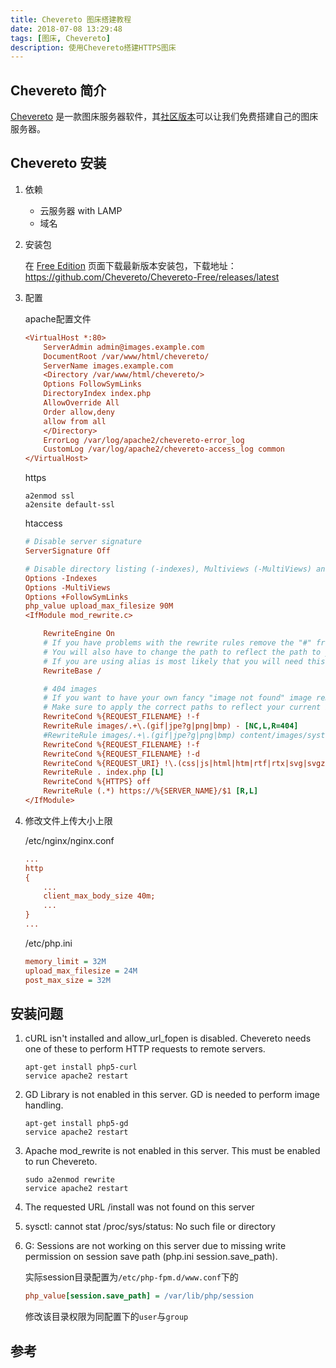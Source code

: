 ```yaml
---
title: Chevereto 图床搭建教程
date: 2018-07-08 13:29:48
tags: [图床, Chevereto]
description: 使用Chevereto搭建HTTPS图床
---
```


## Chevereto 简介

[Chevereto](https://chevereto.com) 是一款图床服务器软件，其[社区版本](https://chevereto.com/free)可以让我们免费搭建自己的图床服务器。

## Chevereto 安装

1. 依赖

    - 云服务器 with LAMP
    - 域名

2. 安装包

    在 [Free Edition](https://chevereto.com/free) 页面下载最新版本安装包，下载地址：https://github.com/Chevereto/Chevereto-Free/releases/latest

3. 配置

    apache配置文件
    ```ini
    <VirtualHost *:80>
        ServerAdmin admin@images.example.com
        DocumentRoot /var/www/html/chevereto/
        ServerName images.example.com
        <Directory /var/www/html/chevereto/>
        Options FollowSymLinks
        DirectoryIndex index.php
        AllowOverride All
        Order allow,deny
        allow from all
        </Directory>
        ErrorLog /var/log/apache2/chevereto-error_log
        CustomLog /var/log/apache2/chevereto-access_log common
    </VirtualHost>
    ```
    https

    ```shell
    a2enmod ssl
    a2ensite default-ssl
    ```
    htaccess

    ```ini
    # Disable server signature
    ServerSignature Off
    
    # Disable directory listing (-indexes), Multiviews (-MultiViews) and enable Follow system links (+FollowSymLinks)
    Options -Indexes
    Options -MultiViews
    Options +FollowSymLinks
    php_value upload_max_filesize 90M
    <IfModule mod_rewrite.c>
    
        RewriteEngine On
        # If you have problems with the rewrite rules remove the "#" from the following RewriteBase line
        # You will also have to change the path to reflect the path to your Chevereto installation
        # If you are using alias is most likely that you will need this.
        RewriteBase /
    
        # 404 images
        # If you want to have your own fancy "image not found" image remove the "#" from RewriteCond and RewriteRule lines
        # Make sure to apply the correct paths to reflect your current installation
        RewriteCond %{REQUEST_FILENAME} !-f
        RewriteRule images/.+\.(gif|jpe?g|png|bmp) - [NC,L,R=404]
        #RewriteRule images/.+\.(gif|jpe?g|png|bmp) content/images/system/default/404.gif [NC,L]
        RewriteCond %{REQUEST_FILENAME} !-f
        RewriteCond %{REQUEST_FILENAME} !-d
        RewriteCond %{REQUEST_URI} !\.(css|js|html|htm|rtf|rtx|svg|svgz|txt|xsd|xsl|xml|asf|asx|wax|wmv|wmx|avi|bmp|class|divx|doc|docx|exe|gif|gz|gzip|ico|jpe?g|jpe|mdb|mid|midi|mov|qt|mp3|m4a|mp4|m4v|mpeg|mpg|mpe|mpp|odb|odc|odf|odg|odp|ods|odt|ogg|pdf|png|pot|pps|ppt|pptx|ra|ram|swf|tar|tif|tiff|wav|wma|wri|xla|xls|xlsx|xlt|xlw|zip)$ [NC]
        RewriteRule . index.php [L]
        RewriteCond %{HTTPS} off
        RewriteRule (.*) https://%{SERVER_NAME}/$1 [R,L]
    </IfModule>
    ```

4. 修改文件上传大小上限

    /etc/nginx/nginx.conf

    ```ini
    ...
    http
    {
        ...
        client_max_body_size 40m;
        ...
    }
    ...
    ```



    /etc/php.ini

    ```ini
    memory_limit = 32M
    upload_max_filesize = 24M
    post_max_size = 32M
    ```

## 安装问题

1. cURL isn't installed and allow_url_fopen is disabled. Chevereto needs one of these to perform HTTP requests to remote servers.

    ```shell
    apt-get install php5-curl
    service apache2 restart
    ```

2. GD Library is not enabled in this server. GD is needed to perform image handling.

    ```shell
    apt-get install php5-gd
    service apache2 restart
    ```

3. Apache mod_rewrite is not enabled in this server. This must be enabled to run Chevereto.

    ```shell
    sudo a2enmod rewrite
    service apache2 restart
    ```

4. The requested URL /install was not found on this server

5. sysctl: cannot stat /proc/sys/status: No such file or directory

6. G\: Sessions are not working on this server due to missing write permission on session save path (php.ini session.save_path).

    实际session目录配置为`/etc/php-fpm.d/www.conf`下的
    ```ini
    php_value[session.save_path] = /var/lib/php/session
    ```
    修改该目录权限为同配置下的`user`与`group`


## 参考

[^1]: https://www.digitalocean.com/community/tutorials/how-to-set-up-mod_rewrite-for-apache-on-ubuntu-14-04
[^2]: https://www.digitalocean.com/community/questions/installing-the-gd-image-library
[^3]: https://hub.docker.com/r/furiousgeorge/chevereto/
[^4]: https://www.howtoforge.com/tutorial/ubuntu-chevereto-image-hosting/
[^5]: https://www.tecmint.com/redirect-http-to-https-on-apache/